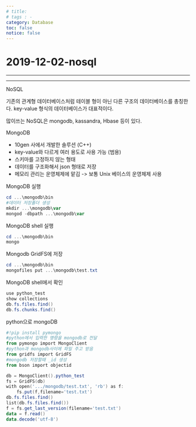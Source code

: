 ```yaml
---
# title: 
# tags : -
category: Database
toc: false
notice: false
---
```


# 2019-12-02-nosql

---

---

NoSQL

기존의 관계형 데이터베이스처럼 테이블 형이 아닌 다른 구조의 데이터베이스를 총칭한다. key-value 형식의 데이터베이스가 대표적이다.

많이쓰는 NoSQL은 mongodb, kassandra, Hbase 등이 있다.

MongoDB

- 10gen 사에서 개발한 솔루션 (C++)
- key-value와 다르게 여러 용도로 사용 가능 (범용)
- 스키마를 고정하지 않는 형태
- 데이터를 구조화해서 json 형태로 저장
- 메모리 관리는 운영체제에 맡김 -> 보통 Unix 베이스의 운영체제 사용

MongoDB 실행

```powershell
cd ...\mongodb\bin
#데이터 저장폴더 생성
mkdir ...\mongodb\var
mongod -dbpath ...\mongodb\var
```

MongoDB shell 실행

```powershell
cd ...\mongodb\bin
mongo
```

Mongodb GridFS에 저장

```powershell
cd ...\mongodb\bin
mongofiles put ...\mongodb\test.txt
```

MongoDB shell에서 확인

```powershell
use python_test
show collections
db.fs.files.find()
db.fs.chunks.find()
```

python으로 mongoDB

```powershell
#!pip install pymongo
#python에서 입력한 명령을 mongodb로 전달
from pymongo import MongoClient
#python과 mongodb사이에 파일 주고 받음
from gridfs import GridFS
#mongodb 저장할때 _id 생성
from bson import objectid

db = MongoClient().python_test
fs = GridFS(db)
with open('.../mongodb/test.txt', 'rb') as f:
    fs.put(f,filename='test.txt')
db.fs.files.find()
list(db.fs.files.find())
f = fs.get_last_version(filename='test.txt')
data = f.read()
data.decode('utf-8')
```